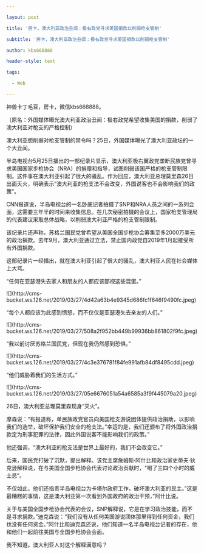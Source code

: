 ---
layout: post
title: '房卡，澳大利亚政治丑闻：极右政党寻求美国捐款以削弱枪支管制'
subtitle: '房卡，澳大利亚政治丑闻：极右政党寻求美国捐款以削弱枪支管制'
author: kbs668888
header-style: text
tags:
  - Web
---
神兽卡丁毛豆，房卡，微信kbs668888。

（原名：外国媒体曝光澳大利亚政治丑闻：极右政党希望收集美国的捐款，削弱了澳大利亚对枪支的严格控制）

澳大利亚想削弱对枪支管制的禁令吗？25日，外国媒体曝光了澳大利亚政坛的一个大丑闻。

半岛电视台5月25日播出的一部纪录片显示，澳大利亚极右翼政党垄断民族党曾寻求美国国家步枪协会（NRA）的捐赠和指导，试图削弱该国严格的枪支管制限制。这件事在澳大利亚引起了很大的骚乱。作为回应，澳大利亚总理莫里森26日出面灭火，明确表示“澳大利亚的枪支法不会改变，外国说客也不会影响我们的政策”。

CNN报道说，半岛电视台的一名卧底记者拍摄了SNP和NRA人员之间的一系列会面，这需要三年半的时间来收集信息。在几次秘密拍摄的会议上，国家枪支管理局的代表建议采取总体战略，以削弱澳大利亚严格的枪支管制限制。

该纪录片还声称，苏格兰国民党曾希望从美国全国步枪协会筹集至多2000万美元的政治捐款。去年9月，澳大利亚通过立法，禁止国内政党自2019年1月起接受所有外国捐款。

这部纪录片一经播出，就在澳大利亚引起了很大的骚乱，澳大利亚人民在社会媒体上大骂。

“任何在亚瑟港失去家人和朋友的人都应该鄙视这些混蛋。”

![](http://cms-
bucket.ws.126.net/2019/03/27/4d42a63b4e9345d686fc1f646f9490fc.jpeg)

“每个人都应该为此感到愤怒，而不仅仅是亚瑟港失去亲友的人们。”

![](http://cms-
bucket.ws.126.net/2019/03/27/508a2f952bb449b99936bb861802f9fc.jpeg)

“我以前讨厌苏格兰国民党，但现在我仍然感到恐惧。”

![](http://cms-
bucket.ws.126.net/2019/03/27/4c3e376781f84fe991afb84df8495cdd.jpeg)

“他们威胁着我们的生活方式。”

![](http://cms-
bucket.ws.126.net/2019/03/27/05e6676051a54a6585a3f9f445079a20.jpeg)

26日，澳大利亚总理莫里森现身“灭火”。

摩森说：“有报道称，单民族政党官员向美国枪支游说团体提供政治捐助，以影响我们的选举，破坏保护我们安全的枪支法。”幸运的是，我们还颁布了将外国政治捐款定为刑事犯罪的法律，因此外国说客不能影响我们的政策。”

他还强调，“澳大利亚的枪支法是世界上最好的，我们不会改变它。”

后来，国民党打破了沉默，提出解释。该党主席詹姆斯·阿什比和政治家史蒂夫·狄克逊解释说，在与美国全国步枪协会代表讨论政治贡献时，“喝了三四个小时的威士忌”。

不仅如此，他们还指责半岛电视台为卡塔尔政府工作，破坏澳大利亚的民主。”这是最糟糕的事情，这是澳大利亚第一次看到外国政府的政治干预，”阿什比说。

关于与美国全国步枪协会代表的会议，SNP解释说，它是在学习政治技能，而不是寻求捐款。”迪克森说：“我们没有从任何美国游说团体那里得到任何资金，我们也没有任何资金。”阿什比和迪克森还说，他们知道一名半岛电视台记者的存在，他和他们一起前往美国与全国步枪协会会面。

我不知道。澳大利亚人对这个解释满意吗？


